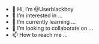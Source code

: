 - 👋 Hi, I’m @Userblackboy
- 👀 I’m interested in ...
- 🌱 I’m currently learning ...
- 💞️ I’m looking to collaborate on ...
- 📫 How to reach me ...

<!---
Userblackboy/Userblackboy is a ✨ special ✨ repository because its `README.md` (this file) appears on your GitHub profile.
You can click the Preview link to take a look at your changes.
--->
